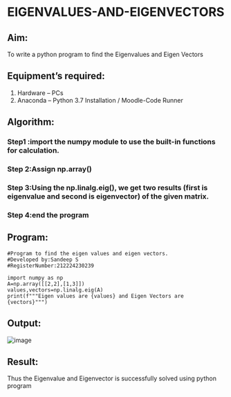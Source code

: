 # EIGENVALUES-AND-EIGENVECTORS
## Aim:
To write a python program to find the Eigenvalues and Eigen Vectors
## Equipment’s required:
1. 	Hardware – PCs
2. 	Anaconda – Python 3.7 Installation / Moodle-Code Runner
## Algorithm:
### Step1 :import the numpy module to use the built-in functions for calculation.
### Step 2:Assign np.array()
### Step 3:Using the np.linalg.eig(), we get two results (first is eigenvalue and second is eigenvector) of the given matrix.
### Step 4:end the program

## Program:
~~~
#Program to find the eigen values and eigen vectors.
#Developed by:Sandeep S 
#RegisterNumber:212224230239

import numpy as np
A=np.array([[2,2],[1,3]])
values,vectors=np.linalg.eig(A)
print(f"""Eigen values are {values} and Eigen Vectors are {vectors}""")
~~~
## Output:
![image](https://github.com/user-attachments/assets/f3cf1f40-dbf6-41ac-8dde-53de80f73ca8)

## Result:
Thus the Eigenvalue and Eigenvector is successfully solved using python program
